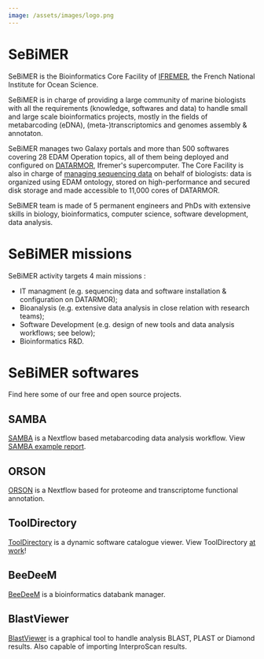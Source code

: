 ```yaml
---
image: /assets/images/logo.png
---
```

# SeBiMER 

SeBiMER is the Bioinformatics Core Facility of [IFREMER](https://wwz.ifremer.fr/en/), the French National Institute for Ocean Science. 

SeBiMER is in charge of providing a large community of marine biologists with all the requirements (knowledge, softwares and data) to handle small and large scale bioinformatics projects, mostly in the fields of metabarcoding (eDNA), (meta-)transcriptomics and genomes assembly & annotaton.

SeBiMER manages two Galaxy portals and more than 500 softwares covering 28 EDAM Operation topics, all of them being deployed and configured on [DATARMOR](https://www.top500.org/site/50682), Ifremer's supercomputer. The Core Facility is also in charge of [managing sequencing data](https://sextant.ifremer.fr/Donnees/Catalogue#/search?fast=index&_content_type=json&from=1&to=30&sortBy=changeDate&sextantTheme=http:%2F%2Fwww.ifremer.fr%2Fthesaurus%2Fsextant%2Ftheme%239b5b4f5f-327a-4487-9ee8-ef204c0a0016) on behalf of biologists: data is organized using EDAM ontology, stored on high-performance and secured disk storage and made accessible to 11,000 cores of DATARMOR.

SeBiMER team is made of 5 permanent engineers and PhDs with extensive skills in biology, bioinformatics, computer science, software development, data analysis.

# SeBiMER missions

SeBiMER activity targets 4 main missions : 
* IT managment (e.g. sequencing data and software installation & configuration on DATARMOR); 
* Bioanalysis (e.g. extensive data analysis in close relation with research teams); 
* Software Development (e.g. design of new tools and data analysis workflows; see below); 
* Bioinformatics R&D.

# SeBiMER softwares

Find here some of our free and open source projects.

## SAMBA

[SAMBA](https://github.com/ifremer-bioinformatics/samba) is a Nextflow based metabarcoding data analysis workflow. View [SAMBA example report](./SAMBAExampleReport/SAMBA_report.html).

## ORSON

[ORSON](https://github.com/ifremer-bioinformatics/orson) is a Nextflow based for proteome and transcriptome functional annotation.

## ToolDirectory

[ToolDirectory](https://github.com/ifremer-bioinformatics/ToolDirectory) is a dynamic software catalogue viewer. View ToolDirectory [at work](./ToolDirectorySample)!

## BeeDeeM

[BeeDeeM](https://github.com/pgdurand/BeeDeeM) is a bioinformatics databank manager. 

## BlastViewer

[BlastViewer](https://github.com/pgdurand/BlastViewer) is a graphical tool to handle analysis BLAST, PLAST or Diamond results. Also capable of importing InterproScan results. 

